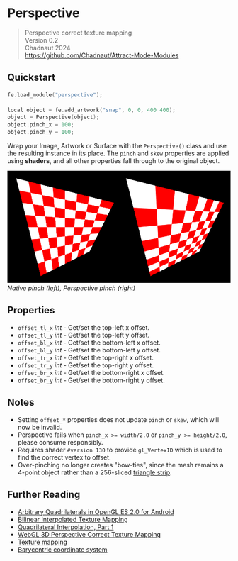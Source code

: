 # Perspective

> Perspective correct texture mapping  
> Version 0.2  
> Chadnaut 2024  
> https://github.com/Chadnaut/Attract-Mode-Modules

## Quickstart

```cpp
fe.load_module("perspective");

local object = fe.add_artwork("snap", 0, 0, 400 400);
object = Perspective(object);
object.pinch_x = 100;
object.pinch_y = 100;
```

Wrap your Image, Artwork or Surface with the `Perspective()` class and use the resulting instance in its place. The `pinch` and `skew` properties are applied using **shaders**, and all other properties fall through to the original object.

![Perspective Example](example.png)\
*Native pinch (left), Perspective pinch (right)*

## Properties

- `offset_tl_x` *int* - Get/set the top-left x offset.
- `offset_tl_y` *int* - Get/set the top-left y offset.
- `offset_bl_x` *int* - Get/set the bottom-left x offset.
- `offset_bl_y` *int* - Get/set the bottom-left y offset.
- `offset_tr_x` *int* - Get/set the top-right x offset.
- `offset_tr_y` *int* - Get/set the top-right y offset.
- `offset_br_x` *int* - Get/set the bottom-right x offset.
- `offset_br_y` *int* - Get/set the bottom-right y offset.

## Notes

- Setting `offset_*` properties does not update `pinch` or `skew`, which will now be invalid.
- Perspective fails when `pinch_x >= width/2.0` or `pinch_y >= height/2.0`, please consume responsibly.
- Requires shader `#version 130` to provide `gl_VertexID` which is used to find the correct vertex to offset.
- Over-pinching no longer creates "bow-ties", since the mesh remains a 4-point object rather than a 256-sliced [triangle strip](https://github.com/oomek/attractplus/blob/master/src/sprite.cpp#L300).

## Further Reading

- [Arbitrary Quadrilaterals in OpenGL ES 2.0 for Android](https://github.com/bitlush/android-arbitrary-quadrilaterals-in-opengl-es-2-0/blob/master/ArbitraryQuadrilateralsActivity.java)
- [Bilinear Interpolated Texture Mapping](https://pumpkin-games.net/wp/?p=215)
- [Quadrilateral Interpolation, Part 1](https://www.reedbeta.com/blog/quadrilateral-interpolation-part-1/)
- [WebGL 3D Perspective Correct Texture Mapping](https://webglfundamentals.org/webgl/lessons/webgl-3d-perspective-correct-texturemapping.html)
- [Texture mapping](https://en.wikipedia.org/wiki/Texture_mapping#Affine_texture_mapping)
- [Barycentric coordinate system](https://en.wikipedia.org/wiki/Barycentric_coordinate_system)
